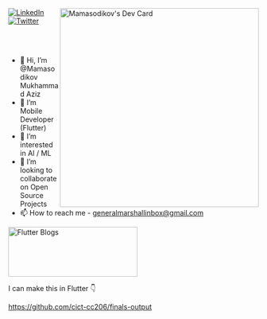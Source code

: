


<div>
      <a href="https://app.daily.dev/flutteruz"><img width="400"
      align="right" src="https://miro.medium.com/max/418/1*Bzm19U6xixjRLi3nRNjSYQ.gif" alt="Mamasodikov's Dev Card"/></a>
      
</div>

  <a href="https://www.linkedin.com/in/mamasodikov/">
    <img
      src="https://img.shields.io/static/v1?logo=linkedin&style=flat-square&color=0072b1&label=LinkedIn&message=%E2%98%86"
      alt="LinkedIn"
    />
  </a>
  
  
<a href="https://twitter.com/imrealcosmos">
    <img
      src="https://img.shields.io/twitter/follow/imrealcosmos?label=Twitter&logo=twitter&style=flat-square&color=1da1f2&logoColor=ffffff"
      alt="Twitter"
    />
  </a>
  
<br> </br>
- 👋 Hi, I’m @Mamasodikov Mukhammad Aziz 
- 🌱 I’m Mobile Developer (Flutter)
- 👀 I’m interested in AI / ML
- 💞️ I’m looking to collaborate on Open Source Projects
- 📫 How to reach me - generalmarshallinbox@gmail.com 


<div >
      <a href="https://t.me/flutterblogs"><img height="100" width="260"
      src="https://world-wire.com/wp-content/uploads/2021/08/join_us_on_tg.png?r=gv9" alt="Flutter Blogs"/></a>
      
</div>

I can make this in Flutter 👇

https://github.com/cict-cc206/finals-output



